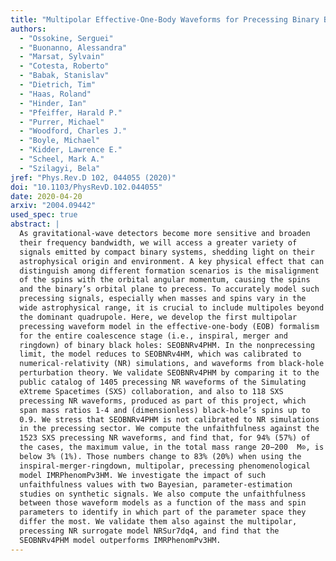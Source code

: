```yaml
---
title: "Multipolar Effective-One-Body Waveforms for Precessing Binary Black Holes: Construction and Validation"
authors:
  - "Ossokine, Serguei"
  - "Buonanno, Alessandra"
  - "Marsat, Sylvain"
  - "Cotesta, Roberto"
  - "Babak, Stanislav"
  - "Dietrich, Tim"
  - "Haas, Roland"
  - "Hinder, Ian"
  - "Pfeiffer, Harald P."
  - "Purrer, Michael"
  - "Woodford, Charles J."
  - "Boyle, Michael"
  - "Kidder, Lawrence E."
  - "Scheel, Mark A."
  - "Szilagyi, Bela"
jref: "Phys.Rev.D 102, 044055 (2020)"
doi: "10.1103/PhysRevD.102.044055"
date: 2020-04-20
arxiv: "2004.09442"
used_spec: true
abstract: |
  As gravitational-wave detectors become more sensitive and broaden
  their frequency bandwidth, we will access a greater variety of
  signals emitted by compact binary systems, shedding light on their
  astrophysical origin and environment. A key physical effect that can
  distinguish among different formation scenarios is the misalignment
  of the spins with the orbital angular momentum, causing the spins
  and the binary’s orbital plane to precess. To accurately model such
  precessing signals, especially when masses and spins vary in the
  wide astrophysical range, it is crucial to include multipoles beyond
  the dominant quadrupole. Here, we develop the first multipolar
  precessing waveform model in the effective-one-body (EOB) formalism
  for the entire coalescence stage (i.e., inspiral, merger and
  ringdown) of binary black holes: SEOBNRv4PHM. In the nonprecessing
  limit, the model reduces to SEOBNRv4HM, which was calibrated to
  numerical-relativity (NR) simulations, and waveforms from black-hole
  perturbation theory. We validate SEOBNRv4PHM by comparing it to the
  public catalog of 1405 precessing NR waveforms of the Simulating
  eXtreme Spacetimes (SXS) collaboration, and also to 118 SXS
  precessing NR waveforms, produced as part of this project, which
  span mass ratios 1-4 and (dimensionless) black-hole’s spins up to
  0.9. We stress that SEOBNRv4PHM is not calibrated to NR simulations
  in the precessing sector. We compute the unfaithfulness against the
  1523 SXS precessing NR waveforms, and find that, for 94% (57%) of
  the cases, the maximum value, in the total mass range 20−200  M⊙, is
  below 3% (1%). Those numbers change to 83% (20%) when using the
  inspiral-merger-ringdown, multipolar, precessing phenomenological
  model IMRPhenomPv3HM. We investigate the impact of such
  unfaithfulness values with two Bayesian, parameter-estimation
  studies on synthetic signals. We also compute the unfaithfulness
  between those waveform models as a function of the mass and spin
  parameters to identify in which part of the parameter space they
  differ the most. We validate them also against the multipolar,
  precessing NR surrogate model NRSur7dq4, and find that the
  SEOBNRv4PHM model outperforms IMRPhenomPv3HM.
---
```

